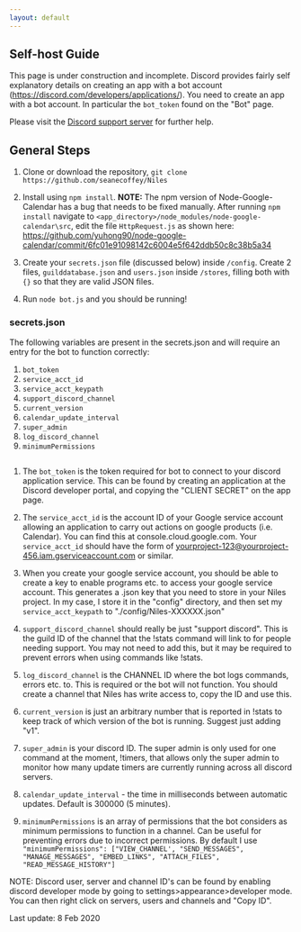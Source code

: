 ```yaml
---
layout: default
---
```


## Self-host Guide

This page is under construction and incomplete.  Discord provides fairly self explanatory details on creating an app with a bot account (https://discord.com/developers/applications/).  You need to create an app with a bot account.  In particular the `bot_token` found on the "Bot" page.

Please visit the [Discord support server](https://discord.gg/jNyntBn) for further help.

## General Steps

1. Clone or download the repository, `git clone https://github.com/seanecoffey/Niles`

2. Install using `npm install`.  **NOTE:** The npm version of Node-Google-Calendar has a bug that needs to be fixed manually. After running `npm install` navigate to `<app_directory>/node_modules/node-google-calendar\src`, edit the file `HttpRequest.js` as shown here: https://github.com/yuhong90/node-google-calendar/commit/6fc01e91098142c6004e5f642ddb50c8c38b5a34

3. Create your `secrets.json` file (discussed below) inside `/config`.  Create 2 files, `guilddatabase.json` and `users.json` inside `/stores`, filling both with `{}` so that they are valid JSON files.

4. Run `node bot.js` and you should be running!


### secrets.json

The following variables are present in the secrets.json and will require an entry for the bot to function correctly:

1. `bot_token`
2. `service_acct_id`
3. `service_acct_keypath`
4. `support_discord_channel`
5. `current_version`
6. `calendar_update_interval`
7. `super_admin`
8. `log_discord_channel`
9. `minimumPermissions`

```
```

1. The `bot_token` is the token required for bot to connect to your discord application service.  This can be found by creating an application at the Discord developer portal, and copying the "CLIENT SECRET" on the app page.

2. The `service_acct_id` is the account ID of your Google service account allowing an application to carry out actions on google products (i.e. Calendar). You can find this at console.cloud.google.com.  Your `service_acct_id` should have the form of yourproject-123@yourproject-456.iam.gserviceaccount.com or similar.

3. When you create your google service account, you should be able to create a key to enable programs etc. to access your google service account.  This generates a .json key that you need to store in your Niles project.  In my case, I store it in the "config" directory, and then set my `service_acct_keypath` to "./config/Niles-XXXXXX.json"

4. `support_discord_channel` should really be just "support discord".  This is the guild ID of the channel that the !stats command will link to for people needing support. You may not need to add this, but it may be required to prevent errors when using commands like !stats.

5. `log_discord_channel` is the CHANNEL ID where the bot logs commands, errors etc. to.  This is required or the bot will not function.  You should create a channel that Niles has write access to, copy the ID and use this.

6. `current_version` is just an arbitrary number that is reported in !stats to keep track of which version of the bot is running.  Suggest just adding "v1".

7. `super_admin` is your discord ID.  The super admin is only used for one command at the moment, !timers, that allows only the super admin to monitor how many update timers are currently running across all discord servers.

8. `calendar_update_interval` - the time in milliseconds between automatic updates.  Default is 300000 (5 minutes).

9. `minimumPermissions` is an array of permissions that the bot considers as minimum permissions to function in a channel.  Can be useful for preventing errors due to incorrect permissions.  By default I use `"minimumPermissions": ["VIEW_CHANNEL', "SEND_MESSAGES", "MANAGE_MESSAGES", "EMBED_LINKS", "ATTACH_FILES", "READ_MESSAGE_HISTORY"]`


NOTE: Discord user, server and channel ID's can be found by enabling discord developer mode by going to settings>appearance>developer mode.  You can then right click on servers, users and channels and "Copy ID".

Last update: 8 Feb 2020
